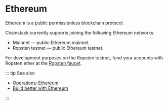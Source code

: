 # Ethereum

Ethereum is a public permissionless blockchain protocol.

Chainstack currently supports joining the following Ethereum networks:

* Mainnet — public Ethereum mainnet.
* Ropsten testnet — public Ethereum testnet.

For development purposes on the Ropsten testnet, fund your accounts with Ropsten ether at the [Ropsten faucet](https://faucet.ropsten.be/).

::: tip See also

* [Operations: Ethereum](/operations/ethereum/)
* [Build better with Ethereum](https://chainstack.com/build-better-with-ethereum/)

:::
